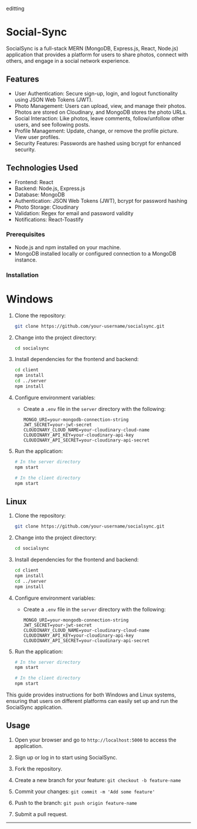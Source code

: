 editting
# Social-Sync
SocialSync is a full-stack MERN (MongoDB, Express.js, React, Node.js) application that provides a platform for users to share photos, connect with others, and engage in a social network experience.

## Features
- User Authentication: Secure sign-up, login, and logout functionality using JSON Web Tokens (JWT). 
- Photo Management: Users can upload, view, and manage their photos. Photos are stored on Cloudinary, and MongoDB stores the photo URLs.
- Social Interaction: Like photos, leave comments, follow/unfollow other users, and see following posts.
- Profile Management: Update, change, or remove the profile picture. View user profiles.
- Security Features: Passwords are hashed using bcrypt for enhanced security.

## Technologies Used
  + Frontend: React
  + Backend: Node.js, Express.js
  +  Database: MongoDB
  + Authentication: JSON Web Tokens (JWT), bcrypt for password hashing
  + Photo Storage: Cloudinary
  + Validation: Regex for email and password validity
  + Notifications: React-Toastify

### Prerequisites

  - Node.js and npm installed on your machine.
  - MongoDB installed locally or configured connection to a MongoDB instance.


### Installation

# Windows

1. Clone the repository:

   ```bash
   git clone https://github.com/your-username/socialsync.git
   ```

2. Change into the project directory:

   ```bash
   cd socialsync
   ```

3. Install dependencies for the frontend and backend:

   ```bash
   cd client
   npm install
   cd ../server
   npm install
   ```

4. Configure environment variables:

   - Create a `.env` file in the `server` directory with the following:

     ```env
     MONGO_URI=your-mongodb-connection-string
     JWT_SECRET=your-jwt-secret
     CLOUDINARY_CLOUD_NAME=your-cloudinary-cloud-name
     CLOUDINARY_API_KEY=your-cloudinary-api-key
     CLOUDINARY_API_SECRET=your-cloudinary-api-secret
     ```

5. Run the application:

   ```bash
   # In the server directory
   npm start

   # In the client directory
   npm start
   ```

## Linux

1. Clone the repository:

   ```bash
   git clone https://github.com/your-username/socialsync.git
   ```

2. Change into the project directory:

   ```bash
   cd socialsync
   ```

3. Install dependencies for the frontend and backend:

   ```bash
   cd client
   npm install
   cd ../server
   npm install
   ```

4. Configure environment variables:

   - Create a `.env` file in the `server` directory with the following:

     ```env
     MONGO_URI=your-mongodb-connection-string
     JWT_SECRET=your-jwt-secret
     CLOUDINARY_CLOUD_NAME=your-cloudinary-cloud-name
     CLOUDINARY_API_KEY=your-cloudinary-api-key
     CLOUDINARY_API_SECRET=your-cloudinary-api-secret
     ```

5. Run the application:

   ```bash
   # In the server directory
   npm start

   # In the client directory
   npm start
   ```

This guide provides instructions for both Windows and Linux systems, ensuring that users on different platforms can easily set up and run the SocialSync application.
## Usage

1. Open your browser and go to `http://localhost:5000` to access the application.
2. Sign up or log in to start using SocialSync.

1. Fork the repository.
2. Create a new branch for your feature: `git checkout -b feature-name`
3. Commit your changes: `git commit -m 'Add some feature'`
4. Push to the branch: `git push origin feature-name`
5. Submit a pull request.




---



 
